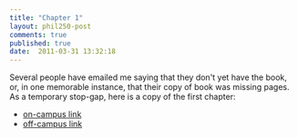 ```yaml
---
title: "Chapter 1"
layout: phil250-post
comments: true
published: true
date:  2011-03-31 13:32:18
---
```


Several people have emailed me saying that they don't yet have the book, or, in one memorable instance, that their copy of book was missing pages. As a temporary stop-gap, here is a copy of the first chapter:

+	[on-campus link](http://people.cohums.ohio-state.edu/sanson7/courses/local/logicbook-ch1.pdf)
+	[off-campus link](http://people.cohums.ohio-state.edu.proxy.lib.ohio-state.edu/sanson7/courses/local/logicbook-ch1.pdf)
